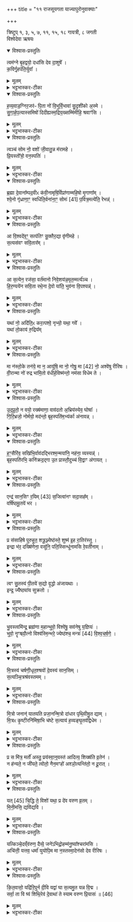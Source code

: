 +++
title = "११ राजसूयगता याज्यापुरोनुवाक्याः"

+++

त्रिष्टुप् १, ३, ५, ७, ११, १५, १८ गायत्री,
८ जगती   
विश्वेदेवा ऋषयः   
<details open><summary>विश्वास-प्रस्तुतिः</summary>

त्वम॑ग्ने बृ॒हद्वयो॒ दधा॑सि देव दा॒शुषे᳚ ।   
क॒विर्गृ॒हप॑ति॒र्युवा᳚ ।  
</details>

<details><summary>मूलम्</summary>

त्वम॑ग्ने बृ॒हद्वयो॒ दधा॑सि देव दा॒शुषे᳚ ।   
क॒विर्गृ॒हप॑ति॒र्युवा᳚ ।  
</details>

<details><summary>भट्टभास्कर-टीका</summary>

1सन्ति देवसुवां हवींष्यष्टौ 'अग्नये गृहपतये पुरोडाशमष्टाकपालं निर्वपेत्कृष्णानां व्रीहीणाम्' इत्यादौ विहितानि, 'देवसुवामेतानि हवींषि भवन्ति' इति च तेषां याज्यानुवाक्या । तस्याग्नेयस्य पुरोनुवाक्या - त्वमग्ने इति गायत्री हे अग्ने देव त्वं बृहत् महत् वयः अन्नं दधासि धारयसि दाशुषे हविर्दत्तवते यजमानाय दातुं दधासि । कविः क्रान्तदर्शनः गृहपतिः गृहस्य पाता युवा हविषां देवैर्मिश्रयिता, नित्यतरुणो वा । 'दाश्वान्' इति निपातितः ॥
</details>

<details open><summary>विश्वास-प्रस्तुतिः</summary>

ह॒व्य॒वाड॒ग्निर॒जर॑ᳶ पि॒ता नो॑ वि॒भुर्वि॒भावा॑ सु॒दृशी॑को अ॒स्मे ।   
सु॒गा॒र्ह॒प॒त्यास्समिषो॑ दिदीह्यस्म॒द्रिय॒ख्सम्मि॑मीहि॒ श्रवाꣳ॑सि ।
</details>

<details><summary>मूलम्</summary>

ह॒व्य॒वाड॒ग्निर॒जर॑ᳶ पि॒ता नो॑ वि॒भुर्वि॒भावा॑ सु॒दृशी॑को अ॒स्मे ।   
सु॒गा॒र्ह॒प॒त्यास्समिषो॑ दिदीह्यस्म॒द्रिय॒ख्सम्मि॑मीहि॒ श्रवाꣳ॑सि ।
</details>

<details><summary>भट्टभास्कर-टीका</summary>

2तत्रैव याज्या - हव्यवाडिति त्रिष्टुप् ॥ हव्यवाट् हविषां वोढा अग्निः अङ्गनादिगुणयुक्तः अजरो जरारहितः । 'नञो जरमर' इत्युदात्तत्वम् । पिता पालयिता नः अस्माकं विभुः भुवनस्य व्यापी विभावा विशेषेण भानशीलः । भातेर्वनिप् । सुदृशीकः सुखदर्शनः । दृशीकादयो निपात्यन्ते, 'क्रत्वादयश्च' इत्युत्तरपदाद्युदात्तत्वम् । ईदृशस्त्वं अस्मै अस्माकम् । 'सुपां सुलुक्' इति शे आदेशः । सुगार्हपत्याः शोभनगृहपतित्वहेतुभूताः इषः अन्नानि संदिदीहि एकीकृत्य दीपय देहीत्यर्थः । दिदेतिः दीप्तिकर्मा छान्दसः, ददातेर्वा रूपं छान्दसविकारः । किं च - अस्मद्रियक् अस्मदाभिमुख्येनागतिमत् । 'विष्वग्देवयोश्च' इत्यद्र्यादशेः । श्रवांसि यशांसि अन्नानि वा संमिमीहि सम्यङ्निष्पादय । माङ् माने, जौहोत्यादिकः, व्यत्ययेन परस्मैपदम् ॥
</details>

<details open><summary>विश्वास-प्रस्तुतिः</summary>

त्वञ्च॑ सोम नो॒ वशो॑ जी॒वातु॒न्न म॑रामहे ।   
प्रि॒यस्तो᳚त्रो॒ वन॒स्पतिः॑ ।
</details>

<details><summary>मूलम्</summary>

त्वञ्च॑ सोम नो॒ वशो॑ जी॒वातु॒न्न म॑रामहे ।   
प्रि॒यस्तो᳚त्रो॒ वन॒स्पतिः॑ ।
</details>

<details><summary>भट्टभास्कर-टीका</summary>

3अथ 'सोमाय वनस्पतये श्यामाकं चरुम्' इत्यस्य सौम्यस्य पुरोनुवाक्या - त्वं चेति गायत्री ॥ त्वमपि महानुभावः सोम नः वशः कामयसे रक्ष्यत्वेन । वष्टेर्लोट्याडागमः । 'निपातैर्यद्यदिहन्त' इति निघाताभावः । यद्वा - चशब्दोवधारणे । हे सोम नोस्माकं त्वमेव वशः कान्तः इष्टतमः । किमर्थम्? जीवातुं जीवनाय । व्यत्ययेन चतुर्थ्यर्थे द्वितीया । तुमुनि वा आडागमश्छान्दसः, तस्योदात्तत्वं च । अतः त्वत्प्रसादात् न मरामहे न म्रियामहे । व्यत्ययेन शप् । पुनश्च सोमो विशेष्यते - प्रियस्तोत्रः । गतम् । वनस्पतिः वनानां पाता । 'सोमो वा ओषधीनां राजा' इति । वनस्थानां वा पाता 'सोमो वनस्पतीनाम्' इति । पारस्करादित्वात्सुट्, 'उभे वनस्पत्यादिषु युगपत्' इति पूर्वयोर्युगपत्प्रकृतिस्वरत्वम् ॥
</details>

<details open><summary>विश्वास-प्रस्तुतिः</summary>

ब्र॒ह्मा दे॒वाना᳚म्पद॒वीᳵ क॑वी॒नामृषि॒र्विप्रा॑णाम्महि॒षो मृ॒गाणा᳚म् ।   
श्ये॒नो गृ॑ध्राणा॒ꣳ॒ स्वधि॑ति॒र्वना॑ना॒ꣳ॒ सोमः॑ [41]  प॒वित्र॒मत्ये॑ति॒ रेभन्न्॑ ।   
</details>

<details><summary>मूलम्</summary>

ब्र॒ह्मा दे॒वाना᳚म्पद॒वीᳵ क॑वी॒नामृषि॒र्विप्रा॑णाम्महि॒षो मृ॒गाणा᳚म् ।   
श्ये॒नो गृ॑ध्राणा॒ꣳ॒ स्वधि॑ति॒र्वना॑ना॒ꣳ॒ सोमः॑ [41]  प॒वित्र॒मत्ये॑ति॒ रेभन्न्॑ ।   
</details>

<details><summary>भट्टभास्कर-टीका</summary>

4तत्रैव याज्या - देवानां मध्ये ब्रह्मा सोमः ब्रह्मात्मना वर्तते । यद्वा - देवानां यथा ब्रह्मा श्रेष्ठो भवति, एवं सोमः पवित्राणां श्रेष्ठ इति । पदवीः पदव्यः यज्ञाः अभेदेन तद्विद उच्यन्ते । कवीनां क्रान्तदर्शनानां मध्ये यज्ञविदः श्रेष्ठाः । व्यत्ययेन वा बहुवचनम् । हल्ञ्यादिलोपाभावो वा । यज्ञश्रेष्ठ इति । यद्वा - वेतेर्गतिकर्मणो बुद्ध्यर्थात्क्विप् । पदानां पद्यमानानां यज्ञानामेव वेदितोच्यते, अनवधारणादनवग्रहः । ऋषिः द्रष्टा विप्राणां श्रेष्ठः, महाबलत्वात् । श्येनः शंसनीयो गच्छतीति गृध्राणां श्रेष्ठः । स्वधितिः अग्निः विनाशनसामर्थ्यात्ताच्छब्द्यम् । आत्मनि धीयते इति । वनानां वननीयानां अग्निः श्रेष्ठः । महावृक्षः कश्चिदित्येके । एवं सोमः पवित्राणां मध्ये पवित्रमत्येति ब्रह्मादिकम् । यद्वा - यन्नाम किंचित् पवित्रं तत् सर्वमत्येति रेभन् स्तूयमानः । रेभृ शब्दे, व्यत्ययेन कर्तृप्रत्ययः ॥
</details>

<details open><summary>विश्वास-प्रस्तुतिः</summary>

आ वि॒श्वदे॑व॒ꣳ॒ सत्प॑तिꣳ सू॒क्तैर॒द्या वृ॑णीमहे ।   
स॒त्यस॑वꣳ सवि॒तार᳚म् ।   
</details>

<details><summary>मूलम्</summary>

आ वि॒श्वदे॑व॒ꣳ॒ सत्प॑तिꣳ सू॒क्तैर॒द्या वृ॑णीमहे ।   
स॒त्यस॑वꣳ सवि॒तार᳚म् ।   
</details>

<details><summary>भट्टभास्कर-टीका</summary>

5'सवित्रे सत्यप्रसवाय पुरोडाशं द्वादशकपालमाशूनां व्रीहीणाम्' इत्यस्य सावित्रस्य पुरोनुवाक्या - आ विश्वदेवमिति गायत्री ॥ विश्वदेवं विश्वेऽपि देवा दीव्यन्तेऽस्मिन्निति विश्वदेवस्सविता । 'विश्वं संज्ञायाम्' इति विश्वशब्दस्याद्युदात्तत्वम् । सत्पतिं सतां विदुषां पातारम् । 'पत्यावैश्वर्ये' इति पूर्वपदप्रकृतिस्वरत्वम् । सूक्तैस्सम्यगुक्तैः स्तोत्रैः अद्यास्मिन् यज्ञे वृणीमहे सत्यसवं सत्यानुज्ञं सवितारं देवम् ॥
</details>

<details open><summary>विश्वास-प्रस्तुतिः</summary>

आ स॒त्येन॒ रज॑सा॒ वर्त॑मानो निवे॒शय॑न्न॒मृत॒म्मर्त्य॑ञ्च ।   
हि॒र॒ण्यये॑न सवि॒ता रथे॒ना दे॒वो या॑ति॒ भुव॑ना वि॒पश्यन्न्॑ ।
</details>

<details><summary>मूलम्</summary>

आ स॒त्येन॒ रज॑सा॒ वर्त॑मानो निवे॒शय॑न्न॒मृत॒म्मर्त्य॑ञ्च ।   
हि॒र॒ण्यये॑न सवि॒ता रथे॒ना दे॒वो या॑ति॒ भुव॑ना वि॒पश्यन्न्॑ ।
</details>

<details><summary>भट्टभास्कर-टीका</summary>

6तत्रैव याज्या - आ सत्येनेति त्रिष्टुप् ॥ सत्येन नित्येन रजसा लोकेन ज्योतिर्मयेन मण्डलात्मना आवर्तमानः उदयमस्तमयं चानुपूर्व्येण कुर्वाणः निवेशयन् स्थापयन् जीवयन् अमृतं देवादिलक्षणं मर्त्यं मनुष्यादिलक्षणं च । 'नञो जरमर' इत्युत्तरपदाद्युदात्तत्वम् । हिरण्ययेन हिरण्मयेन रथेन । 'ऋत्व्यवास्त्व' इति निपात्यते । हिरण्यया हिरण्ययानी[नेने]त्येके । सविता देवः । एवं भुवना भुवनानि भूतजातानि विपश्यन् विविधं पश्यन् हितेन योजयन् आयाति आगच्छतु ॥
</details>

<details open><summary>विश्वास-प्रस्तुतिः</summary>

यथा॑ नो॒ अदि॑ति॒ᳵ कर॒त्पश्वे॒ नृभ्यो॒ यथा॒ गवे᳚ ।   
यथा॑ तो॒काय॑ रु॒द्रिय᳚म्
</details>

<details><summary>मूलम्</summary>

यथा॑ नो॒ अदि॑ति॒ᳵ कर॒त्पश्वे॒ नृभ्यो॒ यथा॒ गवे᳚ ।   
यथा॑ तो॒काय॑ रु॒द्रिय᳚म्
</details>

<details><summary>भट्टभास्कर-टीका</summary>

7'रुद्राय पशुपतये गावीधुकं चरुम्' इत्यस्य रौद्रस्य पुरोनुवाक्या - यथा न इति गायत्री ॥ अदितिः अखण्डनीयो रुद्रः कर्मणि क्तिन् । स देवः यथा नोस्माकं पश्वे पशुभ्यः । जातावेकवचनम्, 'जसादिषु वा वचनम्' इति गुणाभावः । यथा वा नृभ्यः मनुष्येभ्यः यथा गवे गोभ्यः । पूर्ववदेकवचनम् । उभयत्रापि 'सावेकाचः' इति प्राप्तं विभक्त्युदात्तत्वं 'न गोश्वन्' इत्यादिना निषिद्ध्यते । यथा च तोकाय अस्मदीयाय बालायापत्यादिकाय रुद्रियं रुद्रस्य पशुपतेः यत्कृत्यं सशिवया तन्वा यत्करोति तद्रुद्रियं पशूनां रक्षणं करत् करोति । यथा पश्वादिभ्यो यद्देवः करोति तथा तमनेन हविषाऽऽराधयाम इति शेषः । रुद्रशब्दादिदमर्थे घः, अर्हार्थे वा यद्रुद्रस्यार्हमिति । करोतेश्छान्दसो लुङ्, 'कृ मृ दृ रुहिभ्यः' इति अङ्, 'ऋदृशोङि गुणः' ॥
</details>

<details open><summary>विश्वास-प्रस्तुतिः</summary>

मा न॑स्तो॒के तन॑ये॒ मा न॒ आयु॑षि॒ मा नो॒ गोषु॒ मा [42]  नो॒ अश्वे॑षु रीरिषः ।   
वी॒रान्मा नो॑ रुद्र भामि॒तो व॑धीर्ह॒विष्म॑न्तो॒ नम॑सा विधेम ते ।   
</details>

<details><summary>मूलम्</summary>

मा न॑स्तो॒के तन॑ये॒ मा न॒ आयु॑षि॒ मा नो॒ गोषु॒ मा [42]  नो॒ अश्वे॑षु रीरिषः ।   
वी॒रान्मा नो॑ रुद्र भामि॒तो व॑धीर्ह॒विष्म॑न्तो॒ नम॑सा विधेम ते ।   
</details>

<details><summary>भट्टभास्कर-टीका</summary>

8तत्रैव याज्या - मा न इति जगती ॥ हे रुद्र भामितः क्रुद्धस्त्वं नोस्माकं तोकादीन् मा रीरिषः मा हिंसीः तोकादिविषये हिंसां मा कृधाः । सर्वत्र जातावेकवचनम् । तोकेष्वपत्येषु तनयेषु तदपत्येषु नप्त्रादिषु आयुषि जीविते गोषु अश्वेषु च । किञ्च - वीरान् विक्रान्तान् नोस्मदीयान् क्रोधेन मा वधीः । यथा वयं हविष्मन्तोनेन गावीधुकेन चरुणा तद्वन्तः नमसा नमस्कारेण ते त्वां विधेम परिचरेम तदर्थं मा रीरिषः इति । पूर्ववत्कर्मणि षष्ठी ॥
</details>

<details open><summary>विश्वास-प्रस्तुतिः</summary>

उ॒द॒प्रुतो॒ न वयो॒ रख्ष॑माणा॒ वाव॑दतो अ॒भ्रिय॑स्येव॒ घोषाः᳚ ।   
गि॒रि॒भ्रजो॒ नोर्मयो॒ मद॑न्तो॒ बृह॒स्पति॑म॒भ्य॑र्का अ॑नावन्न् ।   
</details>

<details><summary>मूलम्</summary>

उ॒द॒प्रुतो॒ न वयो॒ रख्ष॑माणा॒ वाव॑दतो अ॒भ्रिय॑स्येव॒ घोषाः᳚ ।   
गि॒रि॒भ्रजो॒ नोर्मयो॒ मद॑न्तो॒ बृह॒स्पति॑म॒भ्य॑र्का अ॑नावन्न् ।   
</details>

<details><summary>भट्टभास्कर-टीका</summary>

9'बृहस्पतये वाचस्पतये नैवारं चरुं' इत्यस्य पुरोनुवाक्या - उदप्रुत इति त्रिष्टुप् ॥ उदप्रुतः उदकस्य प्रापयितारः प्रवोढारः प्रवर्तयितारो वा मेघा उच्यन्ते । ध्रुङ् प्रुङ् प्लुङ् गतौ, उदभावश्छान्दसः । उदप्रुतो न उदप्लुत इव वयोन्नं रक्षमाणाः वृष्टिद्वारेण रक्षन्तः । व्यत्ययेनात्मनेपदम् । वावदतः अभ्रियस्य घोषा इव विश्वं जगद्वादयन्तः । वदेर्यङ्लुगन्ताच्छतरि 'अभ्यस्तानामादिः' इत्याद्युदात्तत्वम् । गिरिभ्रजो न गिरिभ्रज इव गिरिपृष्ठगामिनः । भ्रजतिर्गतिकर्मा, भ्राजतेर्वा ह्रस्वत्वम् । ऊर्मयः उदकसंघाता इव मदन्तः मादयन्तस्तर्पयन्तः प्रजाः । स्वरितत्वाच्चौरादिकस्य णिलुक् । ईदृशार्काः अर्चनादिसाधनभूताः स्तुतयः । अर्चतेः करणे घञ्, 'चजोः कुधिण्यतोः' इति कुत्वम् । यद्वा - अर्क स्तुतौ । बृहस्पतिमभ्यनावन् बृहस्पतिमभिष्टुवन्ति, तस्माद्वयमपि तं महानुभावं यजामहे इति । नौतेश्छान्दसो लुङ्, व्यत्ययेन शप्, धातोश्च वृद्धिः । बृहस्पतेस्सुट्स्वरावुक्तौ ॥
</details>

<details open><summary>विश्वास-प्रस्तुतिः</summary>

ह॒ꣳ॒सैरि॑व॒ सखि॑भि॒र्वाव॑दद्भिरश्म॒न्मया॑नि॒ नह॑ना॒ व्यस्यन्न्॑ ।   
बृह॒स्पति॑रभि॒ कनि॑क्रद॒द्गा उ॒त प्रास्तौ॒दुच्च॑ वि॒द्वाꣳ अ॑गायत् ।   
</details>

<details><summary>मूलम्</summary>

ह॒ꣳ॒सैरि॑व॒ सखि॑भि॒र्वाव॑दद्भिरश्म॒न्मया॑नि॒ नह॑ना॒ व्यस्यन्न्॑ ।   
बृह॒स्पति॑रभि॒ कनि॑क्रद॒द्गा उ॒त प्रास्तौ॒दुच्च॑ वि॒द्वाꣳ अ॑गायत् ।   
</details>

<details><summary>भट्टभास्कर-टीका</summary>

10तत्रैव याज्या - हंसैरिति त्रिष्टुप् ॥ हंसैः हननशीलैः ज्ञानशीलैः शुद्धात्मभिः तैरिव सखिभिः समानख्यानैः ऋत्विग्भिः यावदर्थं वदद्बिः अश्मन्मयानि व्याप्तिमदुदकवन्ति । अयस्मयादित्वेनाश्मन्नलोपाभावः नहना नहनानि बन्धनानि मेघान् व्यस्यन् विविधं क्षिपन् प्रेरयन् बृहस्पतिः अभिकनिक्रदत् अभितस्स्तनयन् । दाधर्त्यादौ निपात्यते, शतर्यनुनासिकलोपः, 'अभ्यस्तानामादिः' इत्याद्युदात्तत्वम् । गाः अपः । उतशब्दश्चार्थे । प्रास्तौत् उच्च मेघसन्निधानादिना वृष्ट्याभिमुख्यवतीः कृतवान् उदगायच्च, उदक्षिपच्च अवर्षच्चेत्यर्थः । विद्वान् वर्षणोपायज्ञः । विद्वानेव प्रस्तोता उदगायदिति भावः । 'दीर्घादटि समानपादे' इति रुत्वम् ॥
</details>

<details open><summary>विश्वास-प्रस्तुतिः</summary>

एन्द्र॑ सान॒सिꣳ र॒यिम् [43]  स॒जित्वा॑नꣳ सदा॒सह᳚म् ।   
वर्षि॑ष्ठमू॒तये॑ भर ।   
</details>

<details><summary>मूलम्</summary>

एन्द्र॑ सान॒सिꣳ र॒यिम् [43]  स॒जित्वा॑नꣳ सदा॒सह᳚म् ।   
वर्षि॑ष्ठमू॒तये॑ भर ।   
</details>

<details><summary>भट्टभास्कर-टीका</summary>

11'इन्द्राय ज्येष्ठाय पुरोडाशमेकादशकपालं महाव्रीहीणाम्' इत्यस्य पुरोनुवाक्या - ऐन्द्रेति गायत्री ॥ हे इन्द्र सानसिं संभजनीयाम् । सनोतेरसिप्रत्ययः, वृद्धिश्च निपात्यते । रयिं धनं सजित्वानं सर्वानरीन् जेतुं शीलं यस्य । 'अन्येभ्योपि दृश्यते' इति जयतेः क्वनिप् । यद्वा - जेतृभिस्सहितम् । 'परादिश्छन्दसि' इत्युत्तरपदाद्युदात्तत्वम् । सदासहं सर्वकालमरीणामभिभवितारं वर्षिष्ठं वृद्धतरं अतिप्रभूतं ईदृशं रयिमस्मभ्यं आभर । 'हृग्रहोः' इति भः । ऊतये रक्षणाय तर्पणाय वा । 'ऊतियूति' इत्यादिना क्तिन उदात्तत्वं निपात्यते ॥
</details>

<details open><summary>विश्वास-प्रस्तुतिः</summary>

प्र स॑साहिषे पुरुहूत॒ शत्रू॒ञ्ज्येष्ठ॑स्ते॒ शुष्म॑ इ॒ह रा॒तिर॑स्तु ।   
इन्द्रा भ॑र॒ दख्षि॑णेना॒ वसू॑नि॒ पति॒स्सिन्धू॑नामसि रे॒वती॑नाम् ।   
</details>

<details><summary>मूलम्</summary>

प्र स॑साहिषे पुरुहूत॒ शत्रू॒ञ्ज्येष्ठ॑स्ते॒ शुष्म॑ इ॒ह रा॒तिर॑स्तु ।   
इन्द्रा भ॑र॒ दख्षि॑णेना॒ वसू॑नि॒ पति॒स्सिन्धू॑नामसि रे॒वती॑नाम् ।   
</details>

<details><summary>भट्टभास्कर-टीका</summary>

12तत्रैव याज्या - प्र ससाहिषे इति त्रिष्टुप् ॥ हे इन्द्र पुरुहूत बहुभिराहूत शत्रून् प्रससाहिषे प्रकषेर्णाभिभवसि । छान्दसे लिटि 'तुजादानाम्' इत्यभ्यासस्य दीर्घत्वम् । यद्वा - अभ्यास योर्विपर्ययः । कस्मादेवमुच्यत इति चेत् ज्येष्ठः श्रेष्ठः प्रभूततमो वा ते तव शुष्मः बलम् । अत ख इहास्मिन् कर्मणि रातिः दानं हविषः तवैवास्तु त्वामेव यजामहे । 'मन्त्रे वृष' इति क्तिन उदात्तत्वम् । त्वं चास्मभ्यं दक्षिणेन हस्तेन वसूनि धनानि उदकादीनि आभर आहर । पूर्ववद्भत्वम्, 'अन्येषामपि दृश्यते' इति दक्षिणेत्यस्य दीर्घत्वम् । यस्मात्सिन्धूनां अपां रेवतीनां साधनानां पतिः पाता त्वमसि । रयेर्मतुब्बहुलम्' इति संप्रसारणत्वम् । यस्मात्पतिरसि, तस्मात्त्वमेब देहीत्युच्यते; बलत्त्वन्नाच्च तव दातुं नास्ति प्रतिबन्ध इति ॥
</details>

<details open><summary>विश्वास-प्रस्तुतिः</summary>

त्वꣳ सु॒तस्य॑ पी॒तये॑ स॒द्यो वृ॒द्धो अ॑जायथाः ।   
इन्द्र॒ ज्यैष्ठ्या॑य सुक्रतो ।
</details>

<details><summary>मूलम्</summary>

त्वꣳ सु॒तस्य॑ पी॒तये॑ स॒द्यो वृ॒द्धो अ॑जायथाः ।   
इन्द्र॒ ज्यैष्ठ्या॑य सुक्रतो ।
</details>

<details><summary>भट्टभास्कर-टीका</summary>

13अथैन्द्रे याज्यानुवाक्ये विकल्प्येते । तत्र पुरोनुवाक्या - त्वं सुतस्येति गायत्री ॥ हे इन्द्र त्वं सुतस्याभिषुतस्य सोमस्य पीतये सद्यो वृद्धो अजायथाः सर्वेषां ज्येष्ठभावाय [वः] तव भवति । हे सुक्रतो सुकर्मन् । तस्मात्सर्वज्येष्ठं त्वामेव यजामहे इति ॥
</details>

<details open><summary>विश्वास-प्रस्तुतिः</summary>

भु॒वस्त्वमि॑न्द्र॒ ब्रह्म॑णा म॒हान्भुवो॒ विश्वे॑षु॒ सव॑नेषु य॒ज्ञियः॑ ।   
भुवो॒ नॄꣳश्च्यौ॒त्नो विश्व॑स्मि॒न्भरे॒ ज्येष्ठ॑श्च॒ मन्त्रः॑ [44]  वि॒श्व॒च॒र्ष॒णे॒ ।
</details>

<details><summary>मूलम्</summary>

भु॒वस्त्वमि॑न्द्र॒ ब्रह्म॑णा म॒हान्भुवो॒ विश्वे॑षु॒ सव॑नेषु य॒ज्ञियः॑ ।   
भुवो॒ नॄꣳश्च्यौ॒त्नो विश्व॑स्मि॒न्भरे॒ ज्येष्ठ॑श्च॒ मन्त्रः॑ [44]  वि॒श्व॒च॒र्ष॒णे॒ ।
</details>

<details><summary>भट्टभास्कर-टीका</summary>

14अथ याज्या - भुव इति गायत्री ॥ हे इन्द्र त्वं कर्म, ब्रह्मणा परिबृढेन श्रोत्रेण वा महान् भुवः असि सर्वैस्स्तूयमनो वर्धसे इत्यर्थः स्तूयमानानि तेजांसि वर्धन्ते । भवतेर्लेटि शपो लुक्, लेटोडागमः, 'भूसुवोस्तिङि' इति गुणाभावः पादादित्वान्न निहन्यते । भवसि च विश्वेषु सवनेषु यज्ञेषु यज्ञियः यागार्हः । 'यज्ञर्त्विग्भ्याम्' इति घः । विश्वस्मिन् भरे संग्रामे नॄन् नॄणां शत्रूणां च्यौत्नः च्यावयिता विनाशयिता । च्यवतेरौणादिकोत्नप्रत्ययः, वृद्धिश्चातोः । नृशब्दात् 'कर्तृकर्मणोः' इति षष्ठी व्यत्ययेन न प्रवर्तते । हे विश्वचर्षणे सर्वमनुष्यबद्धेऽपि मनुष्यास्त्वयि भवन्ति सत्त्वेन । यद्वा - विश्वस्य द्रष्टः, मन्त्रः मन्द्रः मननीत्यः स्तुतो वा । तस्मात्त्वमसि ज्येष्ठो भवसि च सर्वेषाम् । चशब्देन भुव इत्यनुकृष्यते ॥
</details>

<details open><summary>विश्वास-प्रस्तुतिः</summary>

मि॒त्रस्य॑ चर्षणी॒धृत॒श्श्रवो॑ दे॒वस्य॑ सान॒सिम् ।   
स॒त्यञ्चि॒त्रश्र॑वस्तमम् ।   
</details>

<details><summary>मूलम्</summary>

मि॒त्रस्य॑ चर्षणी॒धृत॒श्श्रवो॑ दे॒वस्य॑ सान॒सिम् ।   
स॒त्यञ्चि॒त्रश्र॑वस्तमम् ।   
</details>

<details><summary>भट्टभास्कर-टीका</summary>

15'मित्राय सत्यायाम्बानां चरुम्' इत्यस्य मैत्रस्य पुरोनुवाक्या - मित्रस्येति गायत्री ॥ मित्रस्य देवस्य मित्रणादिकृतः चर्षणीधृतः मनुष्याणां धारयितुः श्रवः अन्नं यशो वा सानसिं सननीयं सर्वेषां, देयं वा सर्वेभ्यः । व्यत्ययेन 'स्वमोर्नपुंसकात्' इति लुक् ङि प्रवर्तते । सत्यमविनश्वरं चित्रश्रवस्तमं अतिशयेन चित्रं चायनीयं श्रवणमस्येति चायनीयः । यशस्तमं वा । तस्मात्त्वामेव यजामहे इति ॥
</details>

<details open><summary>विश्वास-प्रस्तुतिः</summary>

मि॒त्रो जनान्॑ यातयति प्रजा॒नन्मि॒त्रो दा॑धार पृथि॒वीमु॒त द्याम् ।   
मि॒त्रᳵ कृ॒ष्टीरनि॑मिषा॒भि च॑ष्टे स॒त्याय॑ ह॒व्यङ्घृ॒तव॑द्विधेम ।   
</details>

<details><summary>मूलम्</summary>

मि॒त्रो जनान्॑यातयति प्रजा॒नन्मि॒त्रो दा॑धार पृथि॒वीमु॒त द्याम् ।   
मि॒त्रᳵ कृ॒ष्टीरनि॑मिषा॒भि च॑ष्टे स॒त्याय॑ ह॒व्यङ्घृ॒तव॑द्विधेम ।   
</details>

<details><summary>भट्टभास्कर-टीका</summary>

16तत्रैव याज्या - मित्र इति त्रिष्टुप् ॥ **मित्रो** देवः **जनान्** सर्वान् **यातयति** चेष्टयति **प्रजानन्** तत्तदधिकारानुरूपविधानज्ञः 

**मित्र** एव **पृथिवीम्** अपि **द्याम्** अपि **दाधार** धारयितुं प्रभवति । ध्रियतेः छन्दसि लिटि तुजादित्वादभ्यासस्य दीर्घत्वम् । 

**मित्र** एव **कृष्टीः** मनुष्यान् विशेषेण **अनिमिषा** अनिमिषेणादरेणाभिचष्टे आभिमुख्येन पश्यति उपकरोतीत्यर्थः । दर्शनमुपकारः, तथाहि - 'वक्तारो भवन्ति, सुपश्यति' इति । मिषतेर्भावे क्विप् । यद्वा - अनिमिषाः देवाः । इगुपधलक्षणः कः, 'सुपां सुलुक्' इति शस आकारः । मनुष्यान् देवाश्च विशेषेण पश्यतीति । 

तस्मात् तस्मै सत्यायामोघ-फलाय देवाय **हव्यं** चरुलक्षणं **घृतवत्** घृतसंयुक्तं **विधेम** कुर्मः ददाम इत्यर्थः । विदधातिर्दानकर्मा, विध विधाने, तौदादिकः ॥
</details>

<details open><summary>विश्वास-प्रस्तुतिः</summary>

प्र स मि॑त्र॒ मर्तो॑ अस्तु॒ प्रय॑स्वा॒न्॒यस्त॑ आदित्य॒ शिख्ष॑ति व्र॒तेन॑ ।   
न ह॑न्यते॒ न जी॑यते॒ त्वोतो॒ नैन॒मꣳहो॑ अश्ञो॒त्यन्ति॑तो॒ न दू॒रात् ।   
</details>

<details><summary>मूलम्</summary>

प्र स मि॑त्र॒ मर्तो॑ अस्तु॒ प्रय॑स्वा॒न्॒यस्त॑ आदित्य॒ शिख्ष॑ति व्र॒तेन॑ ।   
न ह॑न्यते॒ न जी॑यते॒ त्वोतो॒ नैन॒मꣳहो॑ अश्ञो॒त्यन्ति॑तो॒ न दू॒रात् ।   
</details>

<details><summary>भट्टभास्कर-टीका</summary>

17अथ तत्रैव याज्या विकल्प्यते - प्र स मित्रेति त्रिष्टुप् । 'प्रयस्वान्' इति प्रथमपादान्तः, 'त्वोतः' इति तृतीयपादान्तः ॥ हे मित्र स मर्तः मनुष्यः प्रयस्वान् अन्नवान् प्रास्तु प्रकर्षेण भवतु । क इत्याह – हे आदित्य अदितेः पुत्र यस्तव प्रीतेन कर्मणा यागादिना शिक्षति शक्तो भवितुमिच्छति अविघ्नेनान्वतिष्ठदित्यथः । शकेः 'सनि मीमा' इत्यादिना इस् । यद्वा - शिक्ष विद्योपादाने । व्रतेनेति, व्यत्ययेन द्वितीयाबहुवचनस्य स्थाने तृतीयैकवचनम् । व्रतानि शिक्षति पुनःपुनरभ्यस्यतीति । कस्मादेवमुच्यते इत्यत आह - न हन्यते न पीड्यते शत्रुभिः, व्याध्यादिभिश्च । न जीयते नाभिभूयते दारिद्र्यादिभिः । कः ? त्वोतः त्वया ऊतो रक्षितः । पृषोदरदत्वादिष्टस्वररूपसिद्धिः, 'तृतीया कर्मणि' इति पूर्वपदप्रकृतिस्वरत्वम् । किं च - नैनं त्वया रक्षितं अंहः पापं अन्तितः अन्तितः अन्तिके समीपे सन्तं न दूरात् सन्तम् । 'दूरान्तिकार्थेभ्यो द्वितीया च' इति पञ्चमी, 'कादिलोपो बहुलम्' इत्यन्तिकस्य लोपः । अतस्त्वामेव परिचरेमेति ॥
</details>

<details open><summary>विश्वास-प्रस्तुतिः</summary>

यत् [45]  चि॒द्धि ते॒ विशो॑ यथा॒ प्र दे॑व वरुण व्र॒तम् ।   
मि॒नी॒मसि॒ द्यवि॑द्यवि ।  
</details>

<details><summary>मूलम्</summary>

यत् [45]  चि॒द्धि ते॒ विशो॑ यथा॒ प्र दे॑व वरुण व्र॒तम् ।   
मि॒नी॒मसि॒ द्यवि॑द्यवि ।  
</details>

<details><summary>भट्टभास्कर-टीका</summary>

18'वरुणाय धर्मपतये यवमयं चरुम्' इत्यस्य पुरोनुवाक्या - यच्चिदिति गायत्री ॥ हे देव वरुण यत्किंचित्ते त्वयि यद्व्रतं यागादिकं कर्म वयं विशः मनुष्यमात्रभूताः द्यविद्यवि दिनेदिने प्रमिनीमसि प्रतर्कयामः अविच्छेदेनानुष्ठातुमिच्छामः तत्तथा करोषि त्वमेव तस्मात् त्वामेव परिचरेमेति । मीञ् हिसायां, क्रय्यादिकः प्वादित्वाद्ध्रस्वत्वम्, 'इदन्तो मसि' प्रपूर्वोयं हिंसाभावे वर्तते । यथा प्रस्मरतीति स्मृत्यभावे, प्रतिष्ठतीति स्थित्यभावे, एवमिहापि द्रष्टव्यम् । यद्वा - यद्व्रतं प्रमिनीमः हिंसितवन्तः विशो यथा यथाजाता मष्याः उपतापादापूरयेमेति शेषः ॥
</details>

<details open><summary>विश्वास-प्रस्तुतिः</summary>

यत्किञ्चे॒दव्ँव॑रुण॒ दैव्ये॒ जने॑ऽभिद्रो॒हम्म॑नु॒ष्या᳚श्चरा॑मसि ।   
अचि॑त्ती॒ यत्तव॒ धर्मा॑ युयोपि॒म मा न॒स्तस्मा॒देन॑सो देव रीरिषः ।   
</details>

<details><summary>मूलम्</summary>

यत्किञ्चे॒दव्ँव॑रुण॒ दैव्ये॒ जने॑ऽभिद्रो॒हम्म॑नु॒ष्या᳚श्चरा॑मसि ।   
अचि॑त्ती॒ यत्तव॒ धर्मा॑ युयोपि॒म मा न॒स्तस्मा॒देन॑सो देव रीरिषः ।   
</details>

<details><summary>भट्टभास्कर-टीका</summary>

19तत्रैव याज्या - यत्किं चेदमिति जगती - हे वरुण देव दैव्ये देवप्रभवे जने । 'देवाद्यञञौ इति यञ् । तद्विषये किंचित् स्वल्पमपि वा अभिद्रोहं अभितो द्रोहं मनुष्या वयं मनुष्यस्वभावात्संभाव्यमानप्रमादाः यदिदं चरामसि चरामः 'इदन्तो मसि' । इद्मिति क्रियाविशेषणम् । किंच - यत्तव धर्मा धर्माणि । 'शेश्छन्दसि' इति लोपः । अचित्ती अचित्त्या अज्ञानेन । 'सुपां सुलुक्' इति पूर्वसवर्णः । युयोपिम विनाशयामः । युपु विमोहने, ण्यन्ताच्छान्दसः आर्धधातुकत्वाण्णिलोपः । तस्मादेनसः पापादभिद्रोहलक्षणाद्धर्मविलोपलक्षणाच्च हेतुभूतान्नः अस्मान्मा रीरिषः, अपि तु अनुगृहाणैव ॥
</details>

<details open><summary>विश्वास-प्रस्तुतिः</summary>

कि॒त॒वासो॒ यद्रि॑रि॒पुर्न दी॒वि यद्वा॑ घा स॒त्यमु॒त यन्न वि॒द्म ।   
सर्वा॒ ता वि ष्य॑ शिथि॒रेव॑ दे॒वाथा॑ ते स्याम वरुण प्रि॒यासः॑ ॥ [46]  
</details>

<details><summary>मूलम्</summary>

कि॒त॒वासो॒ यद्रि॑रि॒पुर्न दी॒वि यद्वा॑ घा स॒त्यमु॒त यन्न वि॒द्म ।   
सर्वा॒ ता वि ष्य॑ शिथि॒रेव॑ दे॒वाथा॑ ते स्याम वरुण प्रि॒यासः॑ ॥ [46]  
</details>

<details><summary>भट्टभास्कर-टीका</summary>

20तत्रैव याज्याविकल्पः - कितवास इति त्रिष्टुप् ॥ हे देव वरुण कितवासः स्वार्थसाधनतत्पराः कितवेति प्रवर्तमाना ऋत्विजः यत् येन रिरिपुः नाशितवन्तोस्मान्न दीवि न तु देवने सम्यग्व्यवसिताः प्रवर्तन्ते । दिवेरौणादिकेऽसिचि छान्दसं दीर्घत्वम् । 'ऊडिदम्' इति सप्तम्युदात्ता । यद्वा - यच्च सत्यं बुद्धिपूर्वमेव कृतं पापमश्रद्धादिना । 'घ' इति पादपूरणः, प्रसिद्धौ वा । 'ऋचि मनु' इत्यादिना संहितायां दीर्घत्वम् । उत अपि च यत् न विद्म कृतमपि न जानीमः सौकर्म्यात् । सर्वा ता सर्वाणि तानि तस्माद्दुश्चरितानि । 'शेश्छन्दसि' इति लोपः । विष्य विमुक्तबन्धनानि कुरु क्षमस्वेति यावत् । 'उपसर्गात्सुनोति' इत्यादिना स्यतेष्षत्वम् । शिथिरा शिथिलानीव सुमोचनानीव विमुञ्च । कपिलकादित्वाल्लत्वविकल्पः । अथानन्तरं विमुक्तैनसो वयं तव प्रियासः इष्टास्स्याम भवेम । 'आज्जसेरसुक्', 'निपातस्य च' इति संहितायां अथशब्दस्य दीर्घत्वम् ॥

इति भट्टभास्करमिश्रविरचिते यजुर्वेदभाष्ये ज्ञानयज्ञाख्ये तृतीयकाण्डे चतुर्थप्रपाठके एकादशोनुवाकः ॥
समाप्तश्च प्रपाठकः ॥  
</details>